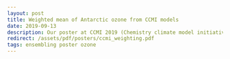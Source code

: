 ```yaml
---
layout: post
title: Weighted mean of Antarctic ozone from CCMI models
date: 2019-09-13
description: Our poster at CCMI 2019 (Chemistry climate model initiative)
redirect: /assets/pdf/posters/ccmi_weighting.pdf
tags: ensembling poster ozone
---
```

